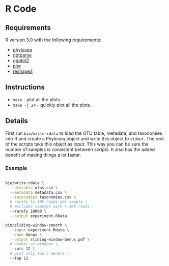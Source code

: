 # R Code

## Requirements

[R](http://www.r-project.org) version 3.0 with the following
requirements:
- [phyloseq](https://github.com/joey711/phyloseq)
- [optparse](https://github.com/trevorld/optparse)
- [ggplot2](https://github.com/hadley/ggplot2)
- [plyr](https://github.com/hadley/plyr)
- [reshape2](https://github.com/hadley/reshape2)

## Instructions

- `make` - plot all the plots.
- `make -j 24` - quickly plot all the plots.

## Details

First run `bin/write-rdata` to load the OTU table, metadata, and
taxonomies into R and create a Phyloseq object and write this object to
`stdout`. The rest of the scripts take this object as input.  This way
you can be sure the number of samples is consistent between scripts. It
also has the added benefit of making things a lot faster.

### Example

```sh

bin/write-rdata \
  --otutable otus.csv \
  --metadata metadata.csv \
  --taxonomies taxonomies.csv \
  # rarefy to 10k reads per sample \
  # excludes samples with < 10k reads \
  --rarefy 10000 \
  --output experiment.RData

bin/sliding-window-smooth \
  --input experiment.Rdata \
  --rank Genus \
  --output sliding-window-Genus.pdf \
  # number of windows \
  --cuts 12 \
  # plot only top n Genera \
  --top 12
```
